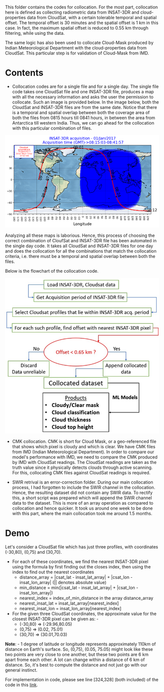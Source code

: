 This folder contains the codes for collocation. For the most part, collocation here is defined as collecting radiometric data from INSAT-3DR and cloud-properties data from CloudSat, with a certain tolerable
temporal and spatial offset. The temporal offset is 30 minutes and the spatial offset is 1 km in this case. In fact, the maximum spatial offset is reduced to 0.55 km through filtering, while using
the data. 

The same logic has also been used to collocate Cloud-Mask produced by Indian Meteorological Department with the cloud-properties data from CloudSat. This particular step is for validation of Cloud-Mask from IMD.

# Contents

- Collocation codes are for a single file and for a single day. The single file code takes one CloudSat file and one INSAT-3DR file, produces a map with all the necessary information and asks the user the permission to collocate. Such an image is provided below. In the image below, both the CloudSat and INSAT-3DR files are from the same date. Notice that there is a temporal and spatial overlap between both the coverage area of both the files from 0815 hours till 0841 hours, in between the area from Antarctica till western India. Thus, we can go ahead for the collocation with this particular combination of files. 

<p align= "center">
  <img src="../cloudsatorbit/Actual photo used in collocation INSAT cloudsat combined.png" alt="">
</p>

Analyzing all these maps is laborious. Hence, this process of choosing the correct combination of CloufSat and INSAT-3DR file has been automated in the single day code. It takes all CloudSat and INSAT-3DR files for one day and does the collocation for all the combinations that match the collocation criteria, i.e. there must be a temporal and spatial overlap between both the files.

Below is the flowchart of the collocation code.
<p align= "center">
  <img src="Collocationflowchart.jpg" alt="">
</p>

- CMK collocation. CMK is short for Cloud Mask, or a geo-referenced file that shows which pixel is cloudy and which is clear. We have CMK files from IMD (Indian Meteorological Department). In order to compare our model's performance with IMD, we need to compare the CMK produced by IMD with CloudSat readings. The CloudSat readings are taken as the truth value since it physically detects clouds through active scanning.
For this, collocating CMK files against CloudSat readings is required.

- SWIR retrival is an error-correction folder. During our main collocation process, I had forgotten to include the SWIR channel in the collocation. Hence, the resulting dataset did not contain any SWIR data. To rectify this, a short script was prepared which will append the SWIR channel data to the dataset. This is more of an array operation as compared to collocation and hence quicker. It took us around one week to be done with this part, where the main collocation took me around 1.5 months.

# Demo

Let's consider a CloudSat file which has just three profiles, with coordinates (-30,80), (0,75) and (30,70). 

-  For each of these coordinates, we find the nearest INSAT-3DR pixel using the formula by first finding out the closes index, then using the index to find out the nearest coordinates
   - distance_array = |csat_lat - insat_lat_array| + |csat_lon - insat_lon_array| (|| denotes absolute value)
   - min_distance = min(|csat_lat - insat_lat_array| + |csat_lon - insat_lon_array|)
   - nearest_index = index_of_min_distance in the array distance_array
   - nearest_insat_lat = insat_lat_array[nearest_index]
   - nearest_insat_lon = insat_lon_array[nearest_index]
- For the given three CloudSat coordinates, the approximate value for the closest INSAT-3DR pixel can be given as: -
   - (-30,80) => (-29.96,80.05)
   - (0,75) => (0.02, 75.01)
   - (30,70) => (30.01,70.03)
     
**Note**: - 1 degree of latitude or longitude represents approximately 110km of distance on Earth's surface. So, (0,75), (0.05, 75.05) might look like these two points are very close to one another, but these two points are 6 km apart frome each other. A lot can change within a distance of 6 km of distance. So, it's best to compute the distance and not just go with our general instinct.

For implementation in code, please see line [324,328] (both included) of the code in this [link](https://github.com/DebasishDhal/Thesis_Repository/blob/main/collocations/singlefilecollocation.py#L324).
